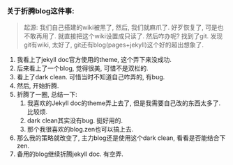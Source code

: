 ### 关于折腾blog这件事:
> 起源: 我们自己搭建的wiki被黑了, 然后, 我们就麻爪了. 好歹恢复了, 可是也不敢再用了. 就直接把这个wiki设置成只读了. 然后咋办呢? 找到了git. 发现git有wiki, 太好了, git还有blog(pages+jekyll)这个好的超出想象了.

1. 我看上了jekyll doc官方使用的theme, 这个弄下来没成功.
2. 后来看上了一个blog, 觉得很美, 可惜不是双栏的.
3. 看上了dark clean. 可惜当时不知道自己咋弄的, 有bug.
4. 然后, 开始折腾.
5. 折腾了一圈, 总结一下:
    1. 我喜欢的Jekyll doc的theme弄上去了, 但是我需要自己改的东西太多了. 比较烦.
    2. dark clean其实没有bug. 挺好用的.
    3. 那个我很喜欢的blog.zen也可以搞上去.
6. 那么我的策略就改变了, 主力blog还是使用这个dark clean, 看看是否能结合下zen.
7. 备用的blog继续折腾jekyll doc. 有空弄.
